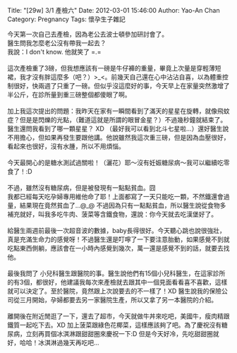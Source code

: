 Title: "[29w] 3/1 產檢六"
Date: 2012-03-01 15:46:00
Author: Yao-An Chan
Category: Pregnancy
Tags: 懷孕生子雜記


<div class='post'>
今天第一次自己去產檢，因為老公去波士頓參加研討會了。<br />醫生問我怎麼老公沒有帶我一起去？<br />我說：I don't know. 他就笑了 =.=<br /><br />這次產檢重了3磅，但我想應該有一磅是牛仔褲的重量，畢竟上次量是穿輕薄短裙，我才沒有胖這麼多（吧？）&gt;_&lt;。前幾天自己還在心中沾沾自喜，以為體重控制很好，快兩週了只重了一磅。但似乎沒這麼好的事，今天早上在家量突然激增了半公斤，在診所量到重三磅整個都傻眼了啊。<br /><br />加上我這次提出的問題：我昨天在家有一瞬間看到了滿天的星星在旋轉，就像飛蚊症？但是是閃爍的光點，（難道這就是所謂的眼冒金星？）不過幾秒鐘就結束了。醫生還問我看到了哪一顆星星？ XD  （最好我可以看到北斗七星啦...）還好醫生說不用擔心，但如果再發生要跟他講。他說雖然我這次重三磅，但是因為血壓很好，看起來也很好，沒有水腫，所以不用煩惱。<br /><br />今天最開心的是糖水測試過關啦！（灑花）耶～沒有妊娠糖尿病～我可以繼續吃零食了！:D<br /><br />不過，雖然沒有糖尿病，但是被發現有一點點貧血。囧 <br />我都已經每天吃孕婦專用維他命了耶！上面都寫了一天只能吃一顆，不然鐵還會過量，結果現在竟然貧血了...@_@ 不過因為只有一點點貧血，所以醫生說從食物多補充就好，叫我多吃牛肉、菠菜等含鐵食物，還說：你今天就去吃漢堡好了。<br /><br />給醫生兩週前最後一次超音波的數據，baby長得很好。今天聽心跳也說很強壯，真是充滿生命力的感覺呀！不過醫生還是叮嚀了一下要注意胎動，如果感覺不到就吃點東西側躺，應該會在一小時內感覺到幾次，萬一還是感覺不到的話，就要去找他。<br /><br />最後我問了 小兒科醫生跟醫院的事。醫生說他們有15個小兒科醫生，在這家診所的有3個，都很好，他建議我每次來產檢就去跟其中一個見面看看喜不喜歡，這樣就可以決定了。至於醫院，竟然跟上次說要去的不一樣了！XD 醫生說我的保險公司從三月開始，孕婦都要去另一家醫院生產，所以又拿了另一本醫院的介紹。<br /><br />離開後在附近閒逛了一下，還去了超市，今天就做牛丼來吃吧，美國牛，瘦肉精跟鐵質一起吃下去。XD 加上菠菜跟綠色花椰菜，這樣應該夠了吧。為了慶祝沒有糖尿病，立刻再買個冰淇淋跟甜甜圈來慶祝一下:D  但是今天好冷，先吃甜甜圈就好，哈哈！冰淇淋過幾天再吃吧...</div>
